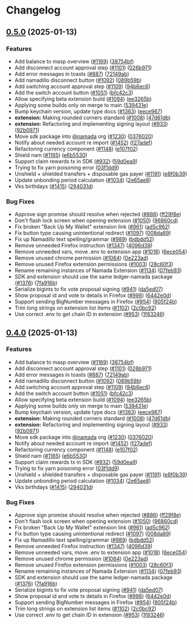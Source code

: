 # Changelog

## [0.5.0](https://github.com/anoma/namada-interface/compare/extension-v0.4.0...extension@v0.5.0) (2025-01-13)


### Features

* Add balance to masp overview ([#1169](https://github.com/anoma/namada-interface/issues/1169)) ([38754bf](https://github.com/anoma/namada-interface/commit/38754bf0e621a955837cb89d07a583b60f9614bf))
* Add disconnect account approval step ([#1101](https://github.com/anoma/namada-interface/issues/1101)) ([026b971](https://github.com/anoma/namada-interface/commit/026b9710bb8b47651f82309fc1f09c42b493673b))
* Add error messages in toasts ([#887](https://github.com/anoma/namada-interface/issues/887)) ([72149ab](https://github.com/anoma/namada-interface/commit/72149ab40f6f12d0267521b26764c8ac161cc5fc))
* Add namadillo disconnect button ([#1092](https://github.com/anoma/namada-interface/issues/1092)) ([089b59b](https://github.com/anoma/namada-interface/commit/089b59b219a63283efbb11b5d43e0283f32a8160))
* Add switching account approval step ([#1109](https://github.com/anoma/namada-interface/issues/1109)) ([94b6ec6](https://github.com/anoma/namada-interface/commit/94b6ec6304c1d4f431e743384e071cde6d9e8d53))
* Add the switch account button ([#1051](https://github.com/anoma/namada-interface/issues/1051)) ([bfc42c3](https://github.com/anoma/namada-interface/commit/bfc42c3ff323a6dee24a91e56f5d2269f96ea8fa))
* Allow specifying beta extension build ([#1094](https://github.com/anoma/namada-interface/issues/1094)) ([ee3265b](https://github.com/anoma/namada-interface/commit/ee3265bf04e3d104ec9fb8b3a54c454c8289e26f))
* Applying some builds only on merge to main ([539431e](https://github.com/anoma/namada-interface/commit/539431ebb2325e7ad560df77d5e3851be6c191e0))
* Bump keychain version, update type docs ([#1363](https://github.com/anoma/namada-interface/issues/1363)) ([eece967](https://github.com/anoma/namada-interface/commit/eece96730099ba0d4f5f506c5b4cd2520c82e198))
* **extension:** Making rounded corners standard ([#1008](https://github.com/anoma/namada-interface/issues/1008)) ([47d61db](https://github.com/anoma/namada-interface/commit/47d61db27a5d3ff870f3797f2b7d9f0c8f468f91))
* **extension:** Refactoring and implementing signing layout ([#933](https://github.com/anoma/namada-interface/issues/933)) ([92b0971](https://github.com/anoma/namada-interface/commit/92b0971b076d2fc5ee4dfcfbd36a420c6e8a3440))
* Move sdk package into [@namada](https://github.com/namada) org ([#1230](https://github.com/anoma/namada-interface/issues/1230)) ([0376020](https://github.com/anoma/namada-interface/commit/0376020411a6b123376a39bce4240bb7468858ae))
* Notify about needed account re import ([#1452](https://github.com/anoma/namada-interface/issues/1452)) ([f27adef](https://github.com/anoma/namada-interface/commit/f27adef08462e19dabca43c66cd0bf1e2fac43b6))
* Refactoring currency component ([#1148](https://github.com/anoma/namada-interface/issues/1148)) ([e107f02](https://github.com/anoma/namada-interface/commit/e107f02e71eecf475906434b438e101f97d201dc))
* Shield nam ([#1165](https://github.com/anoma/namada-interface/issues/1165)) ([e6b5530](https://github.com/anoma/namada-interface/commit/e6b55307c77312a3bdde192ec721d5e84883d4ba))
* Support claim rewards tx in SDK ([#932](https://github.com/anoma/namada-interface/issues/932)) ([59d0ea9](https://github.com/anoma/namada-interface/commit/59d0ea9659658c23c804324d46594783ed695a2e))
* Trying to fix yarn poisoning error ([03f1dd9](https://github.com/anoma/namada-interface/commit/03f1dd9a054c9855fe40909ded272cd7e38ec1ce))
* Unshield + shielded transfers + disposable gas payer ([#1191](https://github.com/anoma/namada-interface/issues/1191)) ([e8f0b39](https://github.com/anoma/namada-interface/commit/e8f0b39452f0b7fac583ee7cb5812409378cfcd0))
* Update unbonding period calculation ([#1034](https://github.com/anoma/namada-interface/issues/1034)) ([2e65ae8](https://github.com/anoma/namada-interface/commit/2e65ae8ae3d2430b6268603785c30016d2df77a6))
* Vks birthdays ([#1415](https://github.com/anoma/namada-interface/issues/1415)) ([294031d](https://github.com/anoma/namada-interface/commit/294031d8c7bf53c56fc81404b46d6c63ce13b651))


### Bug Fixes

* Approve sign promise should resolve when rejected ([#886](https://github.com/anoma/namada-interface/issues/886)) ([ff29f8e](https://github.com/anoma/namada-interface/commit/ff29f8e43ed457be6a9a160ada12d4bee2637d0f))
* Don't flash lock screen when opening extension ([#1050](https://github.com/anoma/namada-interface/issues/1050)) ([96860cd](https://github.com/anoma/namada-interface/commit/96860cd440edc856efd0a235ab530825061260e8))
* Fix broken "Back Up My Wallet" extension link ([#961](https://github.com/anoma/namada-interface/issues/961)) ([ad5c962](https://github.com/anoma/namada-interface/commit/ad5c962c15dab193d6f42ea62c1c03eb1be97630))
* Fix button type causing unintentional redirect ([#1097](https://github.com/anoma/namada-interface/issues/1097)) ([008da89](https://github.com/anoma/namada-interface/commit/008da89092072e983d6631a6768ef1105c1c1d0f))
* Fix up Namadillo text spelling/grammar ([#989](https://github.com/anoma/namada-interface/issues/989)) ([bdbdd52](https://github.com/anoma/namada-interface/commit/bdbdd52773dc3a722671f5e5ca6345268785170b))
* Remove unneeded Firefox instruction ([#1347](https://github.com/anoma/namada-interface/issues/1347)) ([4096d39](https://github.com/anoma/namada-interface/commit/4096d393bf23de741ee107efb65f1b6ab51e9f20))
* Remove unneeded vars, move .env to extension app ([#1018](https://github.com/anoma/namada-interface/issues/1018)) ([6ece054](https://github.com/anoma/namada-interface/commit/6ece054b21f658a0dd84aa104622d113f219a3f5))
* Remove unused chrome permission ([#1064](https://github.com/anoma/namada-interface/issues/1064)) ([0e223ad](https://github.com/anoma/namada-interface/commit/0e223ad1df49c88cb2d9b531467d3e56e9f04c51))
* Remove unused Firefox extension permissions ([#1003](https://github.com/anoma/namada-interface/issues/1003)) ([28c60f3](https://github.com/anoma/namada-interface/commit/28c60f3c9c0c6203fa54c7694020f59b532fe99c))
* Rename remaining instances of Namada Extension ([#1134](https://github.com/anoma/namada-interface/issues/1134)) ([07feb93](https://github.com/anoma/namada-interface/commit/07feb9324af9b02e3dd5edee3e5456f7c3e0c4a8))
* SDK and extension should use the same ledger-namada package ([#1376](https://github.com/anoma/namada-interface/issues/1376)) ([7fa916b](https://github.com/anoma/namada-interface/commit/7fa916b049b2dacc9b9dca7ee062319f8c2bee5a))
* Serialize bigints to fix vote proposal signing ([#941](https://github.com/anoma/namada-interface/issues/941)) ([da5ed07](https://github.com/anoma/namada-interface/commit/da5ed0779ee4dc6e45436244733e36920d977440))
* Show proposal id and vote tx details in Firefox ([#998](https://github.com/anoma/namada-interface/issues/998)) ([6442e0d](https://github.com/anoma/namada-interface/commit/6442e0df2284dedce968a4d72ffb9a003bab5ef1))
* Support sending BigNumber messages in Firefox ([#954](https://github.com/anoma/namada-interface/issues/954)) ([905f24b](https://github.com/anoma/namada-interface/commit/905f24ba2a2d8f0e95638730a363971d4ff140da))
* Trim long strings on extension list items ([#1102](https://github.com/anoma/namada-interface/issues/1102)) ([2c0bc92](https://github.com/anoma/namada-interface/commit/2c0bc9209968c01275298d25cc2a8bb36e41b218))
* Use correct .env to get chain ID in extension ([#953](https://github.com/anoma/namada-interface/issues/953)) ([1f83246](https://github.com/anoma/namada-interface/commit/1f83246ca371bce71e83dc3c1a5d6c1f1196be4a))

## [0.4.0](https://github.com/anoma/namada-interface/compare/extension-v0.3.7...extension@v0.4.0) (2025-01-13)


### Features

* Add balance to masp overview ([#1169](https://github.com/anoma/namada-interface/issues/1169)) ([38754bf](https://github.com/anoma/namada-interface/commit/38754bf0e621a955837cb89d07a583b60f9614bf))
* Add disconnect account approval step ([#1101](https://github.com/anoma/namada-interface/issues/1101)) ([026b971](https://github.com/anoma/namada-interface/commit/026b9710bb8b47651f82309fc1f09c42b493673b))
* Add error messages in toasts ([#887](https://github.com/anoma/namada-interface/issues/887)) ([72149ab](https://github.com/anoma/namada-interface/commit/72149ab40f6f12d0267521b26764c8ac161cc5fc))
* Add namadillo disconnect button ([#1092](https://github.com/anoma/namada-interface/issues/1092)) ([089b59b](https://github.com/anoma/namada-interface/commit/089b59b219a63283efbb11b5d43e0283f32a8160))
* Add switching account approval step ([#1109](https://github.com/anoma/namada-interface/issues/1109)) ([94b6ec6](https://github.com/anoma/namada-interface/commit/94b6ec6304c1d4f431e743384e071cde6d9e8d53))
* Add the switch account button ([#1051](https://github.com/anoma/namada-interface/issues/1051)) ([bfc42c3](https://github.com/anoma/namada-interface/commit/bfc42c3ff323a6dee24a91e56f5d2269f96ea8fa))
* Allow specifying beta extension build ([#1094](https://github.com/anoma/namada-interface/issues/1094)) ([ee3265b](https://github.com/anoma/namada-interface/commit/ee3265bf04e3d104ec9fb8b3a54c454c8289e26f))
* Applying some builds only on merge to main ([539431e](https://github.com/anoma/namada-interface/commit/539431ebb2325e7ad560df77d5e3851be6c191e0))
* Bump keychain version, update type docs ([#1363](https://github.com/anoma/namada-interface/issues/1363)) ([eece967](https://github.com/anoma/namada-interface/commit/eece96730099ba0d4f5f506c5b4cd2520c82e198))
* **extension:** Making rounded corners standard ([#1008](https://github.com/anoma/namada-interface/issues/1008)) ([47d61db](https://github.com/anoma/namada-interface/commit/47d61db27a5d3ff870f3797f2b7d9f0c8f468f91))
* **extension:** Refactoring and implementing signing layout ([#933](https://github.com/anoma/namada-interface/issues/933)) ([92b0971](https://github.com/anoma/namada-interface/commit/92b0971b076d2fc5ee4dfcfbd36a420c6e8a3440))
* Move sdk package into [@namada](https://github.com/namada) org ([#1230](https://github.com/anoma/namada-interface/issues/1230)) ([0376020](https://github.com/anoma/namada-interface/commit/0376020411a6b123376a39bce4240bb7468858ae))
* Notify about needed account re import ([#1452](https://github.com/anoma/namada-interface/issues/1452)) ([f27adef](https://github.com/anoma/namada-interface/commit/f27adef08462e19dabca43c66cd0bf1e2fac43b6))
* Refactoring currency component ([#1148](https://github.com/anoma/namada-interface/issues/1148)) ([e107f02](https://github.com/anoma/namada-interface/commit/e107f02e71eecf475906434b438e101f97d201dc))
* Shield nam ([#1165](https://github.com/anoma/namada-interface/issues/1165)) ([e6b5530](https://github.com/anoma/namada-interface/commit/e6b55307c77312a3bdde192ec721d5e84883d4ba))
* Support claim rewards tx in SDK ([#932](https://github.com/anoma/namada-interface/issues/932)) ([59d0ea9](https://github.com/anoma/namada-interface/commit/59d0ea9659658c23c804324d46594783ed695a2e))
* Trying to fix yarn poisoning error ([03f1dd9](https://github.com/anoma/namada-interface/commit/03f1dd9a054c9855fe40909ded272cd7e38ec1ce))
* Unshield + shielded transfers + disposable gas payer ([#1191](https://github.com/anoma/namada-interface/issues/1191)) ([e8f0b39](https://github.com/anoma/namada-interface/commit/e8f0b39452f0b7fac583ee7cb5812409378cfcd0))
* Update unbonding period calculation ([#1034](https://github.com/anoma/namada-interface/issues/1034)) ([2e65ae8](https://github.com/anoma/namada-interface/commit/2e65ae8ae3d2430b6268603785c30016d2df77a6))
* Vks birthdays ([#1415](https://github.com/anoma/namada-interface/issues/1415)) ([294031d](https://github.com/anoma/namada-interface/commit/294031d8c7bf53c56fc81404b46d6c63ce13b651))


### Bug Fixes

* Approve sign promise should resolve when rejected ([#886](https://github.com/anoma/namada-interface/issues/886)) ([ff29f8e](https://github.com/anoma/namada-interface/commit/ff29f8e43ed457be6a9a160ada12d4bee2637d0f))
* Don't flash lock screen when opening extension ([#1050](https://github.com/anoma/namada-interface/issues/1050)) ([96860cd](https://github.com/anoma/namada-interface/commit/96860cd440edc856efd0a235ab530825061260e8))
* Fix broken "Back Up My Wallet" extension link ([#961](https://github.com/anoma/namada-interface/issues/961)) ([ad5c962](https://github.com/anoma/namada-interface/commit/ad5c962c15dab193d6f42ea62c1c03eb1be97630))
* Fix button type causing unintentional redirect ([#1097](https://github.com/anoma/namada-interface/issues/1097)) ([008da89](https://github.com/anoma/namada-interface/commit/008da89092072e983d6631a6768ef1105c1c1d0f))
* Fix up Namadillo text spelling/grammar ([#989](https://github.com/anoma/namada-interface/issues/989)) ([bdbdd52](https://github.com/anoma/namada-interface/commit/bdbdd52773dc3a722671f5e5ca6345268785170b))
* Remove unneeded Firefox instruction ([#1347](https://github.com/anoma/namada-interface/issues/1347)) ([4096d39](https://github.com/anoma/namada-interface/commit/4096d393bf23de741ee107efb65f1b6ab51e9f20))
* Remove unneeded vars, move .env to extension app ([#1018](https://github.com/anoma/namada-interface/issues/1018)) ([6ece054](https://github.com/anoma/namada-interface/commit/6ece054b21f658a0dd84aa104622d113f219a3f5))
* Remove unused chrome permission ([#1064](https://github.com/anoma/namada-interface/issues/1064)) ([0e223ad](https://github.com/anoma/namada-interface/commit/0e223ad1df49c88cb2d9b531467d3e56e9f04c51))
* Remove unused Firefox extension permissions ([#1003](https://github.com/anoma/namada-interface/issues/1003)) ([28c60f3](https://github.com/anoma/namada-interface/commit/28c60f3c9c0c6203fa54c7694020f59b532fe99c))
* Rename remaining instances of Namada Extension ([#1134](https://github.com/anoma/namada-interface/issues/1134)) ([07feb93](https://github.com/anoma/namada-interface/commit/07feb9324af9b02e3dd5edee3e5456f7c3e0c4a8))
* SDK and extension should use the same ledger-namada package ([#1376](https://github.com/anoma/namada-interface/issues/1376)) ([7fa916b](https://github.com/anoma/namada-interface/commit/7fa916b049b2dacc9b9dca7ee062319f8c2bee5a))
* Serialize bigints to fix vote proposal signing ([#941](https://github.com/anoma/namada-interface/issues/941)) ([da5ed07](https://github.com/anoma/namada-interface/commit/da5ed0779ee4dc6e45436244733e36920d977440))
* Show proposal id and vote tx details in Firefox ([#998](https://github.com/anoma/namada-interface/issues/998)) ([6442e0d](https://github.com/anoma/namada-interface/commit/6442e0df2284dedce968a4d72ffb9a003bab5ef1))
* Support sending BigNumber messages in Firefox ([#954](https://github.com/anoma/namada-interface/issues/954)) ([905f24b](https://github.com/anoma/namada-interface/commit/905f24ba2a2d8f0e95638730a363971d4ff140da))
* Trim long strings on extension list items ([#1102](https://github.com/anoma/namada-interface/issues/1102)) ([2c0bc92](https://github.com/anoma/namada-interface/commit/2c0bc9209968c01275298d25cc2a8bb36e41b218))
* Use correct .env to get chain ID in extension ([#953](https://github.com/anoma/namada-interface/issues/953)) ([1f83246](https://github.com/anoma/namada-interface/commit/1f83246ca371bce71e83dc3c1a5d6c1f1196be4a))
